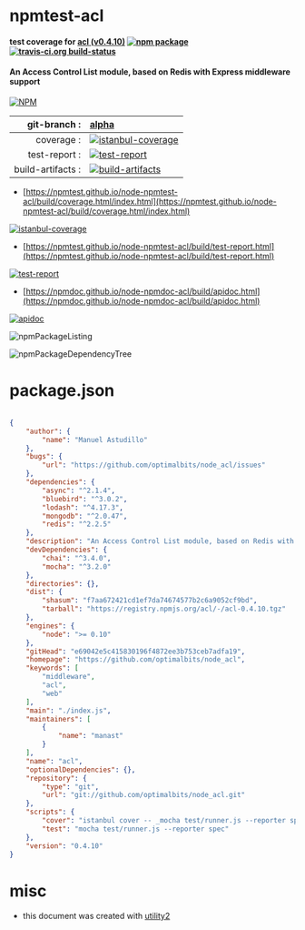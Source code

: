 # npmtest-acl

#### test coverage for  [acl (v0.4.10)](https://github.com/optimalbits/node_acl)  [![npm package](https://img.shields.io/npm/v/npmtest-acl.svg?style=flat-square)](https://www.npmjs.org/package/npmtest-acl) [![travis-ci.org build-status](https://api.travis-ci.org/npmtest/node-npmtest-acl.svg)](https://travis-ci.org/npmtest/node-npmtest-acl)

#### An Access Control List module, based on Redis with Express middleware support

[![NPM](https://nodei.co/npm/acl.png?downloads=true&downloadRank=true&stars=true)](https://www.npmjs.com/package/acl)

| git-branch : | [alpha](https://github.com/npmtest/node-npmtest-acl/tree/alpha)|
|--:|:--|
| coverage : | [![istanbul-coverage](https://npmtest.github.io/node-npmtest-acl/build/coverage.badge.svg)](https://npmtest.github.io/node-npmtest-acl/build/coverage.html/index.html)|
| test-report : | [![test-report](https://npmtest.github.io/node-npmtest-acl/build/test-report.badge.svg)](https://npmtest.github.io/node-npmtest-acl/build/test-report.html)|
| build-artifacts : | [![build-artifacts](https://npmtest.github.io/node-npmtest-acl/glyphicons_144_folder_open.png)](https://github.com/npmtest/node-npmtest-acl/tree/gh-pages/build)|

- [https://npmtest.github.io/node-npmtest-acl/build/coverage.html/index.html](https://npmtest.github.io/node-npmtest-acl/build/coverage.html/index.html)

[![istanbul-coverage](https://npmtest.github.io/node-npmtest-acl/build/screenCapture.buildCi.browser.%252Ftmp%252Fbuild%252Fcoverage.lib.html.png)](https://npmtest.github.io/node-npmtest-acl/build/coverage.html/index.html)

- [https://npmtest.github.io/node-npmtest-acl/build/test-report.html](https://npmtest.github.io/node-npmtest-acl/build/test-report.html)

[![test-report](https://npmtest.github.io/node-npmtest-acl/build/screenCapture.buildCi.browser.%252Ftmp%252Fbuild%252Ftest-report.html.png)](https://npmtest.github.io/node-npmtest-acl/build/test-report.html)

- [https://npmdoc.github.io/node-npmdoc-acl/build/apidoc.html](https://npmdoc.github.io/node-npmdoc-acl/build/apidoc.html)

[![apidoc](https://npmdoc.github.io/node-npmdoc-acl/build/screenCapture.buildCi.browser.%252Ftmp%252Fbuild%252Fapidoc.html.png)](https://npmdoc.github.io/node-npmdoc-acl/build/apidoc.html)

![npmPackageListing](https://npmtest.github.io/node-npmtest-acl/build/screenCapture.npmPackageListing.svg)

![npmPackageDependencyTree](https://npmtest.github.io/node-npmtest-acl/build/screenCapture.npmPackageDependencyTree.svg)



# package.json

```json

{
    "author": {
        "name": "Manuel Astudillo"
    },
    "bugs": {
        "url": "https://github.com/optimalbits/node_acl/issues"
    },
    "dependencies": {
        "async": "^2.1.4",
        "bluebird": "^3.0.2",
        "lodash": "^4.17.3",
        "mongodb": "^2.0.47",
        "redis": "^2.2.5"
    },
    "description": "An Access Control List module, based on Redis with Express middleware support",
    "devDependencies": {
        "chai": "^3.4.0",
        "mocha": "^3.2.0"
    },
    "directories": {},
    "dist": {
        "shasum": "f7aa672421cd1ef7da74674577b2c6a9052cf9bd",
        "tarball": "https://registry.npmjs.org/acl/-/acl-0.4.10.tgz"
    },
    "engines": {
        "node": ">= 0.10"
    },
    "gitHead": "e69042e5c415830196f4872ee3b753ceb7adfa19",
    "homepage": "https://github.com/optimalbits/node_acl",
    "keywords": [
        "middleware",
        "acl",
        "web"
    ],
    "main": "./index.js",
    "maintainers": [
        {
            "name": "manast"
        }
    ],
    "name": "acl",
    "optionalDependencies": {},
    "repository": {
        "type": "git",
        "url": "git://github.com/optimalbits/node_acl.git"
    },
    "scripts": {
        "cover": "istanbul cover -- _mocha test/runner.js --reporter spec",
        "test": "mocha test/runner.js --reporter spec"
    },
    "version": "0.4.10"
}
```



# misc
- this document was created with [utility2](https://github.com/kaizhu256/node-utility2)
